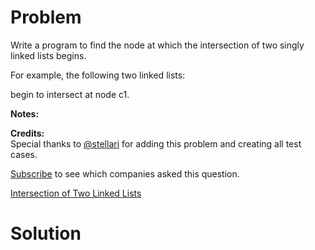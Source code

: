 
# Problem

Write a program to find the node at which the intersection of two singly
linked lists begins.

For example, the following two linked lists:

begin to intersect at node c1.

**Notes:**

**Credits:**  
Special thanks to [@stellari](https://oj.leetcode.com/discuss/user/stellari)
for adding this problem and creating all test cases.

[Subscribe](/subscribe/) to see which companies asked this question.



[Intersection of Two Linked Lists](https://leetcode.com/problems/intersection-of-two-linked-lists)

# Solution



